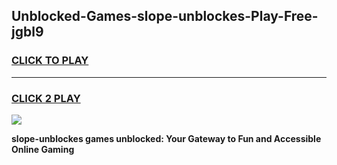 
## Unblocked-Games-slope-unblockes-Play-Free-jgbl9
<h3>
<a href="https://premium76.site?title=slope-unblockes&ref=18A1">CLICK TO PLAY</a></h3>
<hr>

<h3>
<a href="https://premium76.site?title=slope-unblockes&ref=18A1">CLICK 2 PLAY</a>
  
</h3>

<a href="https://premium76.site?title=slope-unblockes&ref=18A1"><img src="https://clearcache.store/games.png"></a>


**slope-unblockes games unblocked: Your Gateway to Fun and Accessible Online Gaming**

